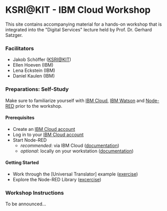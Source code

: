 # KSRI@KIT - IBM Cloud Workshop
This site contains accompanying material for a hands-on workshop that is integrated into the "Digital Services" lecture held by Prof. Dr. Gerhard Satzger. 

### Facilitators
- Jakob Schöffer ([KSRI@KIT](https://www.ksri.kit.edu/))
- Ellen Hoeven (IBM)
- Lena Eckstein (IBM)
- Daniel Kaulen (IBM)

### Preparations: Self-Study
Make sure to familiarize yourself with [IBM Cloud](https://www.ibm.com/cloud), [IBM Watson](https://www.ibm.com/watson/products-services) and [Node-RED](https://nodered.org/) prior to the workshop.

#### Prerequisites
- Create an [IBM Cloud account](https://cloud.ibm.com/registration)
- Log in to your [IBM Cloud account](https://cloud.ibm.com/login)
- Start Node-RED
  - _recommended_: via IBM Cloud ([documentation](./guidelines/node-red-cloud)) 
  - _optional_: locally on your workstation ([documentation](./guidelines/node-red-local))


#### Getting Started
- Work through the [Universal Translator] example ([exercise](./exercises/universal-translator))
- Explore the Node-RED Library ([excercise](./exercises/explore-library))


### Workshop Instructions
To be announced...
